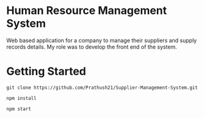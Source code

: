 # Human Resource Management System
Web based application for a company to manage their suppliers and supply records details. My role was to develop the front end of the system.

# Getting Started

```
git clone https://github.com/Prathush21/Supplier-Management-System.git

```
```
npm install
```
```
npm start
```
